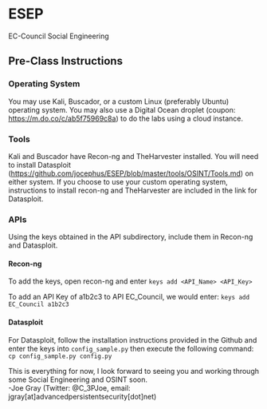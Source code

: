 # ESEP
EC-Council Social Engineering

## Pre-Class Instructions
### Operating System
You may use Kali, Buscador, or a custom Linux (preferably Ubuntu) operating system. You may also use a Digital Ocean droplet (coupon: https://m.do.co/c/ab5f75969c8a) to do the labs using a cloud instance.

### Tools
Kali and Buscador have Recon-ng and TheHarvester installed. You will need to install Datasploit (https://github.com/jocephus/ESEP/blob/master/tools/OSINT/Tools.md) on either system. If you choose to use your custom operating system, instructions to install recon-ng and TheHarvester are included in the link for Datasploit.

### APIs
Using the keys obtained in the API subdirectory, include them in Recon-ng and Datasploit.

#### Recon-ng
To add the keys, open recon-ng and enter 
```keys add <API_Name> <API_Key>```

To add an API Key of a1b2c3 to API EC_Council, we would enter:
```keys add EC_Council a1b2c3```

#### Datasploit
For Datasploit, follow the installation instructions provided in the Github and enter the keys into ```config_sample.py``` then execute the following command:
```cp config_sample.py config.py```

This is everything for now, I look forward to seeing you and working through some Social Engineering and OSINT soon.<br>
 -Joe Gray (Twitter: @C_3PJoe, email: jgray[at]advancedpersistentsecurity[dot]net)
